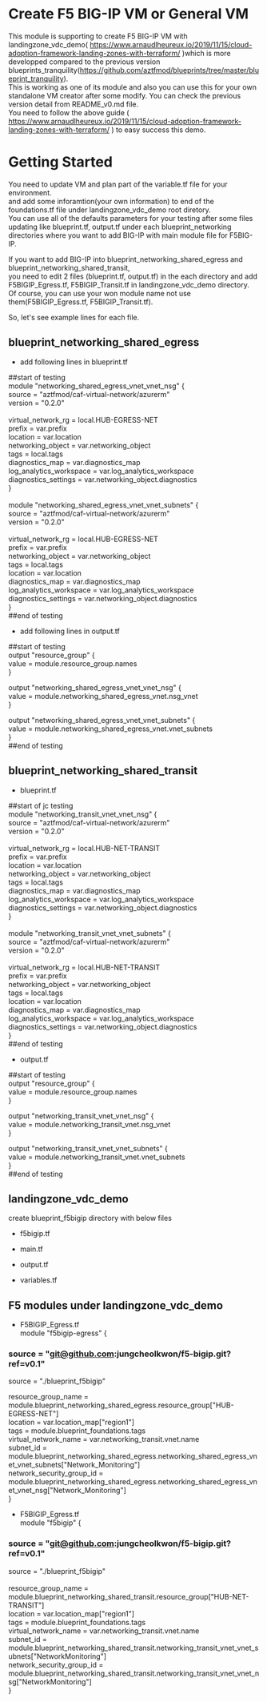# Create F5 BIG-IP VM or General VM
This module is supporting to create F5 BIG-IP VM with landingzone_vdc_demo( https://www.arnaudlheureux.io/2019/11/15/cloud-adoption-framework-landing-zones-with-terraform/ )which is more developped compared to the previous version blueprints_tranquility(https://github.com/aztfmod/blueprints/tree/master/blueprint_tranquility). <br>
This is working as one of its module and also you can use this for your own standalone VM creator after some modify.
You can check the previous version detail from README_v0.md file.<br>
You need to follow the above guide ( https://www.arnaudlheureux.io/2019/11/15/cloud-adoption-framework-landing-zones-with-terraform/ ) to easy success this demo.

# Getting Started
You need to update VM and plan part of the variable.tf file for your environment. <br>
and add some inforamtion(your own information) to end of the foundations.tf file under landingzone_vdc_demo root diretory. <br>
You can use all of the defaults parameters for your testing after some files updating like blueprint.tf, output.tf under each blueprint_networking directories where you want to add BIG-IP with main module file for F5BIG-IP.

If you want to add BIG-IP into blueprint_networking_shared_egress and blueprint_networking_shared_transit, <br>you need to edit 2 files (blueprint.tf, output.tf) in the each directory and add F5BIGIP_Egress.tf, F5BIGIP_Transit.tf in landingzone_vdc_demo directory.<br>
Of course, you can use your won module name not use them(F5BIGIP_Egress.tf, F5BIGIP_Transit.tf).

So, let's see example lines for each file.
## blueprint_networking_shared_egress
 - add following lines in blueprint.tf
 
 ##start of testing <br>
  module "networking_shared_egress_vnet_vnet_nsg" { <br>
    source  = "aztfmod/caf-virtual-network/azurerm" <br>
    version = "0.2.0" <br>
   <br>
    virtual_network_rg                = local.HUB-EGRESS-NET <br>
    prefix                            = var.prefix <br>
    location                          = var.location <br>
    networking_object                 = var.networking_object <br>
    tags                              = local.tags <br>
    diagnostics_map                   = var.diagnostics_map <br>
    log_analytics_workspace           = var.log_analytics_workspace <br>
    diagnostics_settings              = var.networking_object.diagnostics <br>
  } <br>
   <br>
  module "networking_shared_egress_vnet_vnet_subnets" { <br>
    source  = "aztfmod/caf-virtual-network/azurerm" <br>
    version = "0.2.0" <br>
   <br>
    virtual_network_rg                = local.HUB-EGRESS-NET <br>
    prefix                            = var.prefix <br>
    networking_object                 = var.networking_object <br>
    tags                  = local.tags <br>
    location              = var.location <br>
    diagnostics_map                   = var.diagnostics_map <br>
    log_analytics_workspace           = var.log_analytics_workspace <br>
    diagnostics_settings              = var.networking_object.diagnostics <br>
  } <br>
  ##end of testing <br>

 - add following lines in output.tf

  ##start of testing <br>
  output "resource_group" { <br>
      value       = module.resource_group.names <br>
  } <br>
  
  output "networking_shared_egress_vnet_vnet_nsg" { <br>
      value       = module.networking_shared_egress_vnet.nsg_vnet <br>
  } <br>
  
  output "networking_shared_egress_vnet_vnet_subnets" { <br>
      value       = module.networking_shared_egress_vnet.vnet_subnets <br>
  } <br>
  ##end of testing <br>


## blueprint_networking_shared_transit
 - blueprint.tf

  ##start of jc testing <br>
  module "networking_transit_vnet_vnet_nsg" { <br>
    source  = "aztfmod/caf-virtual-network/azurerm" <br>
    version = "0.2.0" <br>
   <br>
    virtual_network_rg                = local.HUB-NET-TRANSIT <br>
    prefix                            = var.prefix <br>
    location                          = var.location <br>
    networking_object                 = var.networking_object <br>
    tags                              = local.tags <br>
    diagnostics_map                   = var.diagnostics_map <br>
    log_analytics_workspace           = var.log_analytics_workspace <br>
    diagnostics_settings              = var.networking_object.diagnostics <br>
  } <br>
   <br>
  module "networking_transit_vnet_vnet_subnets" { <br>
    source  = "aztfmod/caf-virtual-network/azurerm" <br>
    version = "0.2.0" <br>
   <br>
    virtual_network_rg                = local.HUB-NET-TRANSIT <br>
    prefix                            = var.prefix <br>
    networking_object                 = var.networking_object <br>
    tags                  = local.tags <br>
    location              = var.location <br>
    diagnostics_map                   = var.diagnostics_map <br>
    log_analytics_workspace           = var.log_analytics_workspace <br>
    diagnostics_settings              = var.networking_object.diagnostics <br>
  } <br>
  ##end of testing <br>

 - output.tf

  ##start of testing <br>
  output "resource_group" { <br>
      value       = module.resource_group.names <br>
  } <br>
  
  output "networking_transit_vnet_vnet_nsg" { <br>
      value       = module.networking_transit_vnet.nsg_vnet <br>
  } <br>
 
  output "networking_transit_vnet_vnet_subnets" { <br>
      value       = module.networking_transit_vnet.vnet_subnets <br>
  } <br>
  ##end of testing <br>


## landingzone_vdc_demo
create blueprint_f5bigip directory with below files
 - f5bigip.tf
 
 - main.tf
 
 - output.tf
 
 - variables.tf

  
## F5 modules under landingzone_vdc_demo
 - F5BIGIP_Egress.tf <br>
  module "f5bigip-egress" { <br>
  ###  source  = "git@github.com:jungcheolkwon/f5-bigip.git?ref=v0.1" <br>
  source  = "./blueprint_f5bigip" <br>
  
  resource_group_name       = module.blueprint_networking_shared_egress.resource_group["HUB-EGRESS-NET"] <br>
  location                  = var.location_map["region1"] <br>
  tags                      = module.blueprint_foundations.tags <br>
  virtual_network_name      = var.networking_transit.vnet.name <br>
  subnet_id                 = module.blueprint_networking_shared_egress.networking_shared_egress_vnet_vnet_subnets["Network_Monitoring"] <br>
  network_security_group_id = module.blueprint_networking_shared_egress.networking_shared_egress_vnet_vnet_nsg["Network_Monitoring"] <br>
  } <br>
 - F5BIGIP_Egress.tf <br>
  module "f5bigip" { <br>
  ###  source  = "git@github.com:jungcheolkwon/f5-bigip.git?ref=v0.1" <br>
  source  = "./blueprint_f5bigip" <br>
   <br>
  resource_group_name       = module.blueprint_networking_shared_transit.resource_group["HUB-NET-TRANSIT"] <br>
  location                  = var.location_map["region1"] <br>
  tags                      = module.blueprint_foundations.tags <br>
  virtual_network_name      = var.networking_transit.vnet.name <br>
  subnet_id                 = module.blueprint_networking_shared_transit.networking_transit_vnet_vnet_subnets["NetworkMonitoring"] <br>
  network_security_group_id = module.blueprint_networking_shared_transit.networking_transit_vnet_vnet_nsg["NetworkMonitoring"] <br>
  } <br>
